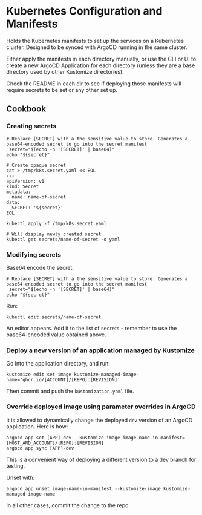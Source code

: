# Kubernetes Configuration and Manifests

Holds the Kubernetes manifests to set up the services on a Kubernetes cluster. Designed to be synced with ArgoCD running
in the same cluster.

Either apply the manifests in each directory manually, or use the CLI or UI to create a new ArgoCD Application for each
directory (unless they are a base directory used by other Kustomize directories).

Check the README in each dir to see if deploying those manifests will require secrets to be set or any other set up.

## Cookbook

### Creating secrets

```shell
# Replace [SECRET] with a the sensitive value to store. Generates a base64-encoded secret to go into the secret manifest
 secret="$(echo -n '[SECRET]' | base64)"
echo "${secret}"

# Create opaque secret
cat > /tmp/k8s.secret.yaml << EOL
---
apiVersion: v1
kind: Secret
metadata:
  name: name-of-secret
data:
  SECRET: '${secret}'
EOL

kubectl apply -f /tmp/k8s.secret.yaml

# Will display newly created secret
kubectl get secrets/name-of-secret -o yaml
```

### Modifying secrets

Base64 encode the secret:
```shell
# Replace [SECRET] with a the sensitive value to store. Generates a base64-encoded secret to go into the secret manifest
 secret="$(echo -n '[SECRET]' | base64)"
echo "${secret}"
```

Run:
```shell
kubectl edit secrets/name-of-secret
```

An editor appears. Add it to the list of secrets - remember to use the base64-encoded value obtained above.

### Deploy a new version of an application managed by Kustomize

Go into the application directory, and run:

```shell
kustomize edit set image kustomize-managed-image-name='ghcr.io/[ACCOUNT]/[REPO]:[REVISION]'
```

Then commit and push the `kustomization.yaml` file.

### Override deployed image using parameter overrides in ArgoCD

It is allowed to dynamically change the deployed `dev` version of an ArgoCD application. Here is how:

```shell
argocd app set [APP]-dev --kustomize-image image-name-in-manifest=[HOST_AND_ACCOUNT]/[REPO]:[REVISION]
argocd app sync [APP]-dev
```

This is a convenient way of deploying a different version to a dev branch for testing.

Unset with:

```shell
argocd app unset image-name-in-manifest --kustomize-image kustomize-managed-image-name
```

In all other cases, commit the change to the repo.
